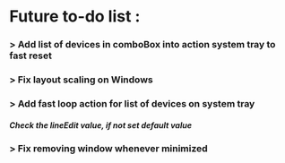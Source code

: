 # Future to-do list :

### > Add list of devices in comboBox into action system tray to fast reset
### > Fix layout scaling on Windows
### > Add fast loop action for list of devices on system tray
##### Check the lineEdit value, if not set default value
### > Fix removing window whenever minimized
